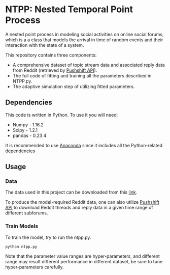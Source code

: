 # NTPP: Nested Temporal Point Process

A nested point process in modeling social activities on online social forums, 
which is a a class that models the arrival in time of random events and their 
interaction with the state of a system.  


This repository contains three components:
- A comprehensive dataset of topic stream data and associated reply data from Reddit (retrieved by [Pushshift API](https://github.com/pushshift/api)).
- The full code of fitting and training all the parameters described in NTPP.py.
- The adaptive simulation step of utilizing fitted parameters.


## Dependencies
This code is written in Python. To use it you will need:
- Numpy - 1.16.2
- Scipy - 1.2.1
- pandas - 0.23.4

It is recommended to use [Anaconda](https://www.anaconda.com/) since it includes all the Python-related dependencies

## Usage
### Data
The data used in this project can be downloaded from this
 [link](https://drive.google.com/open?id=1snS-6f_0EoxcMfN9_Hiw9NxkTX8ha-m5).
 
To produce the model-required Reddit data, one can also utilize [Pushshift API](https://github.com/pushshift/api) to download Reddit threads and reply data in a given time range of different subforums.


### Train Models
To train the model, try to run the ntpp.py.
```
python ntpp.py
```

Note that the parameter value ranges are hyper-parameters, and different range 
may result different performance in different dataset, be sure to tune 
hyper-parameters carefully. 

 
